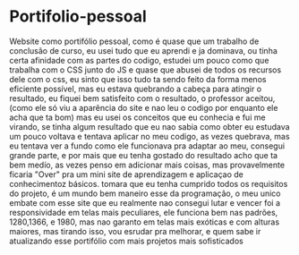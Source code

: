 # Portifolio-pessoal

Website como portifólio pessoal, como é quase que um trabalho de conclusão de curso, eu usei tudo que eu aprendi e ja dominava, ou tinha certa afinidade com as partes do codigo, estudei um pouco como que trabalha com o CSS junto do JS e quase que abusei de todos os recursos dele com o css, eu sinto que isso tudo ta sendo feito da forma menos eficiente possível, mas eu estava quebrando a cabeça para atingir o resultado, eu fiquei bem satisfeito com o resultado, o professor aceitou, (como ele só viu a aparência do site e nao leu o codigo por enquanto ele acha que ta bom) mas eu usei os conceitos que eu conhecia e fui me virando, se tinha algum resultado que eu nao sabia como obter eu estudava um pouco voltava e tentava aplicar no meu codigo, as vezes quebrava, mas eu tentava ver a fundo como ele funcionava pra adaptar ao meu, consegui grande parte, e por mais que eu tenha gostado do resultado acho que ta bem medío, as vezes penso em adicionar mais coisas, mas provavelmente ficaria "Over" pra um mini site de aprendizagem e aplicaçao de conhecimentoz básicos.
tomara que eu tenha cumprido todos os requisitos do projeto, é um mundo bem maneiro esse da programação, o meu unico embate com esse site que eu realmente nao consegui lutar e vencer foi a responsividade em telas mais peculiares, ele funciona bem nas padrões, 1280,1366, e 1980, mas nao garanto em telas mais exóticas e com alturas maiores, mas tirando isso, vou esrudar pra melhorar, e quem sabe ir atualizando esse portifólio com mais projetos mais sofisticados
